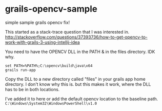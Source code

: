 # grails-opencv-sample
simple sample grails opencv fix! 

This started as a stack-trace question that I was interested in. 
http://stackoverflow.com/questions/37393736/how-to-get-opencv-to-work-with-grails-3-using-intellij-idea

You need to have the OPENCV DLL in the PATH & in the files directory. IDK why. 

````
set PATH=%PATH%;C:\opencv\build\java\x64
grails run-app
```` 

Copy the DLL to a new directory called "files" in your grails app home directory. 
I don't know why this is. but this makes it work, where the DLL has to be in both locations. 

I've added it to here or add the default opencv location to the baseline path. 
```C:\Windows\System32\WindowsPowerShell\v1.0```

